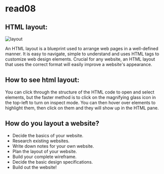 # read08

## HTML layout:
![layout](https://www.101computing.net/wp/wp-content/uploads/HTML-Layout-2.png)

An HTML layout is a blueprint used to arrange web pages in a well-defined manner. It is easy to navigate, simple to understand and uses HTML tags to customize web design elements. Crucial for any website, an HTML layout that uses the correct format will easily improve a website's appearance.

## How to see html layout:
You can click through the structure of the HTML code to open and select elements, but the faster method is to click on the magnifying glass icon in the top-left to turn on inspect mode. You can then hover over elements to highlight them, then click on them and they will show up in the HTML pane.

## How do you layout a website?

* Decide the basics of your website.
* Research existing websites. 
* Write down notes for your own website. 
* Plan the layout of your website. 
* Build your complete wireframe. 
* Decide the basic design specifications. 
* Build out the website!
